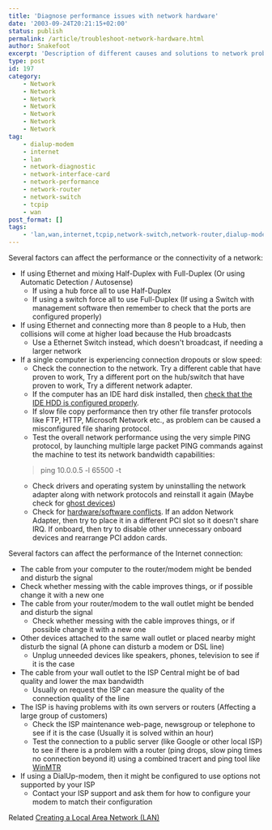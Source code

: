 ```yaml
---
title: 'Diagnose performance issues with network hardware'
date: '2003-09-24T20:21:15+02:00'
status: publish
permalink: /article/troubleshoot-network-hardware.html
author: Snakefoot
excerpt: 'Description of different causes and solutions to network problems.'
type: post
id: 197
category:
    - Network
    - Network
    - Network
    - Network
    - Network
    - Network
    - Network
tag:
    - dialup-modem
    - internet
    - lan
    - network-diagnostic
    - network-interface-card
    - network-performance
    - network-router
    - network-switch
    - tcpip
    - wan
post_format: []
tags:
    - 'lan,wan,internet,tcpip,network-switch,network-router,dialup-modem,network-performance,network-diagnostic,network-interface-card'
---
```

Several factors can affect the performance or the connectivity of a network:

- If using Ethernet and mixing Half-Duplex with Full-Duplex (Or using Automatic Detection / Autosense) 
  - If using a hub force all to use Half-Duplex
  - If using a switch force all to use Full-Duplex (If using a Switch with management software then remember to check that the ports are configured properly)
- If using Ethernet and connecting more than 8 people to a Hub, then collisions will come at higher load because the Hub broadcasts 
  - Use a Ethernet Switch instead, which doesn't broadcast, if needing a larger network
- If a single computer is experiencing connection dropouts or slow speed: 
  - Check the connection to the network. Try a different cable that have proven to work, Try a different port on the hub/switch that have proven to work, Try a different network adapter.
  - If the computer has an IDE hard disk installed, then [check that the IDE HDD is configured properly](/article/troubleshoot-hdd-dma.html).
  - If slow file copy performance then try other file transfer protocols like FTP, HTTP, Microsoft Network etc., as problem can be caused a misconfigured file sharing protocol.
  - Test the overall network performance using the very simple PING protocol, by launching multiple large packet PING commands against the machine to test its network bandwidth capabilities:
  > ping 10.0.0.5 -l 65500 -t
  - Check drivers and operating system by uninstalling the network adapter along with network protocols and reinstall it again (Maybe check for [ghost devices](/article/winnt-ghost-devices.html))
  - Check for [hardware/software conflicts](/article/repair-hardware-conflict.html). If an addon Network Adapter, then try to place it in a different PCI slot so it doesn't share IRQ. If onboard, then try to disable other unnecessary onboard devices and rearrange PCI addon cards.
 
 Several factors can affect the performance of the Internet connection:
  - The cable from your computer to the router/modem might be bended and disturb the signal 
  - Check whether messing with the cable improves things, or if possible change it with a new one
- The cable from your router/modem to the wall outlet might be bended and disturb the signal 
  - Check whether messing with the cable improves things, or if possible change it with a new one
- Other devices attached to the same wall outlet or placed nearby might disturb the signal (A phone can disturb a modem or DSL line) 
  - Unplug unneeded devices like speakers, phones, television to see if it is the case
- The cable from your wall outlet to the ISP Central might be of bad quality and lower the max bandwidth 
  - Usually on request the ISP can measure the quality of the connection quality of the line
- The ISP is having problems with its own servers or routers (Affecting a large group of customers) 
  - Check the ISP maintenance web-page, newsgroup or telephone to see if it is the case (Usually it is solved within an hour)
  - Test the connection to a public server (like Google or other local ISP) to see if there is a problem with a router (ping drops, slow ping times no connection beyond it) using a combined tracert and ping tool like [WinMTR](http://winmtr.sourceforge.net/)
- If using a DialUp-modem, then it might be configured to use options not supported by your ISP 
  - Contact your ISP support and ask them for how to configure your modem to match their configuration
 
 Related [Creating a Local Area Network (LAN)](/article/troubleshooting-network.html)